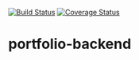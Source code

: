 [![Build Status](https://travis-ci.org/mrbgit/portfolio-backend.svg?branch=master)](https://travis-ci.org/mrbgit/portfolio-backend)
[![Coverage Status](https://coveralls.io/repos/github/mrbgit/portfolio-backend/badge.svg?branch=master)](https://coveralls.io/github/mrbgit/portfolio-backend?branch=master)

# portfolio-backend